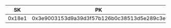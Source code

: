 | SK | PK | repoIdx | ctIdx | link |
| --- | --- | --- | --- | --- |
| 0x18e1 | 0x3e9003153d9a39d3f57b126b0c38513d5e289c3e | 1 | 1 | [link](https://github.com/ftrader/english/blob/ae369ce3ab2cb1f8186729db73cd79fddfebd1fb/pages/Technical_background_of_version_1_Bitcoin_addresses.mdwn) |

